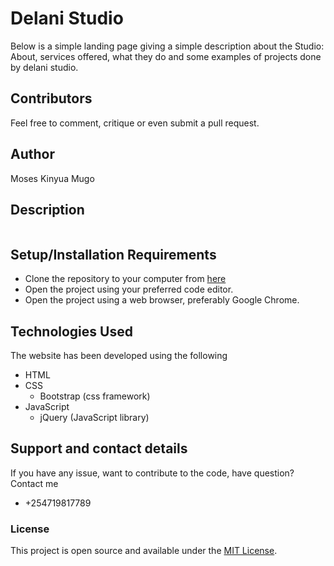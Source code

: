 # Delani Studio
Below is a simple landing page giving a simple description about the Studio: About, services offered, what they do and  some examples of projects done by delani studio.
## Contributors

Feel free to comment, critique or even submit a pull request.
## Author
Moses Kinyua Mugo

## Description 
<img src = "" alt="">

## Setup/Installation Requirements
* Clone the repository to your computer from <a href="https://github.com/Moses-254-Mugo/Delani-Studio">here</a>
* Open the project using your preferred code editor.
* Open the project using a web browser, preferably Google Chrome.

## Technologies Used 
The website has been developed using the following

* HTML
* CSS
    - Bootstrap (css framework)
* JavaScript
    - jQuery (JavaScript library)

## Support and contact details
If you have any issue, want to contribute to the code, have question? Contact me 
* +254719817789

### License
This project is open source and available under the [MIT License](LICENSE).
